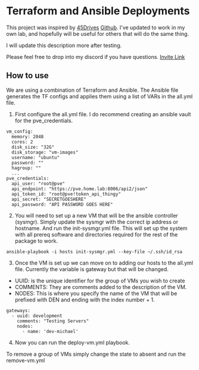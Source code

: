 # Terraform and Ansible Deployments

This project was inspired by [45Drives](https://www.youtube.com/watch?v=OkJAPc9Xo5Q) [Github](https://github.com/45Drives/terraform-ansible-demo). I've updated to work in my own lab, and hopefully will be useful for others that will do the same thing. 

I will update this description more after testing. 

Please feel free to drop into my discord if you have questions. [Invite Link](https://discord.gg/Q7p4BmzynM)


## How to use

We are using a combination of Terraform and Ansible. The Ansible file generates the TF configs and applies them using a list of VARs in the all.yml file. 


1. First configure the all.yml file. I do recommend creating an ansible vault for the pve_credentials.
```
vm_config:
  memory: 2048
  cores: 2
  disk_size: "32G"
  disk_storage: "vm-images"
  username: "ubuntu"
  password: ""
  hagroup: ""
  ...
pve_credentials:
  api_user: "root@pve"
  api_endpoint: "https://pve.home.lab:8006/api2/json"
  api_token_id: "root@pve!token_api_thingy"
  api_secret: "SECRETGOESHERE"
  api_password: "API PASSWORD GOES HERE"
```
 

2. You will need to set up a new VM that will be the ansible controller (sysmgr). Simply update the sysmgr with the correct ip address or hostname. And run the init-sysmgr.yml file. This will set up the system with all prereq software and directories required for the rest of the package to work. 
```
ansible-playbook -i hosts init-sysmgr.yml --key-file ~/.ssh/id_rsa
```
3. Once the VM is set up we can move on to adding our hosts to the all.yml file. Currently the variable is gateway but that will be changed. 
- UUID: is the unique identifier for the group of VMs you wish to create
- COMMENTS: They are comments added to the description of the VM.
- NODES: This is where you specify the name of the VM that will be prefixed with DEN and ending with the index number + 1. 
```
gateways:
  - uuid: development
    comments: "Testing Servers"
    nodes:
      - name: 'dev-michael'
```  

4. Now you can run the deploy-vm.yml playbook. 


To remove a group of VMs simply change the state to absent and run the remove-vm.yml